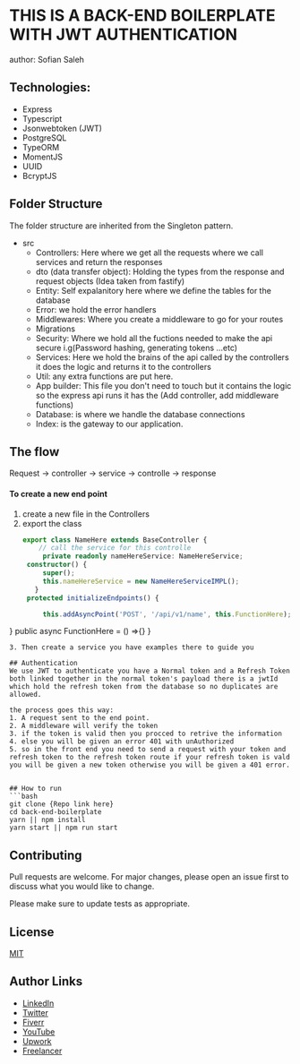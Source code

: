 # THIS IS A BACK-END BOILERPLATE WITH JWT AUTHENTICATION
author: Sofian Saleh
## Technologies:

- Express
- Typescript
- Jsonwebtoken (JWT)
- PostgreSQL
- TypeORM
- MomentJS
- UUID
- BcryptJS

## Folder Structure
The folder structure are inherited from the Singleton pattern.

- src
  - Controllers: Here where we get all the requests where we call services and return the responses
  - dto (data transfer object): Holding the types from the response and request objects (Idea taken from fastify)
  - Entity: Self expalanitory here where we define the tables for the database
  - Error: we hold the error handlers
  - Middlewares: Where you create a middleware to go for your routes
  - Migrations
  - Security: Where we hold all the fuctions needed to make the api secure i.g(Password hashing, generating tokens ...etc)
  - Services: Here we hold the brains of the api called by the controllers it does the logic and returns it to the controllers
  - Util: any extra functions are put here.
  - App builder: This file you don't need to touch but it contains the logic so the express api runs it has the (Add controller, add middleware functions)
  - Database: is where we handle the database connections
  - Index: is the gateway to our application.

## The flow

Request -> controller -> service -> controlle -> response

#### To create a new end point
1. create a new file in the Controllers
2. export the class
   ```typescript
   export class NameHere extends BaseController {
       // call the service for this controlle
        private readonly nameHereService: NameHereService;
    constructor() {
        super();
        this.nameHereService = new NameHereServiceIMPL();
      }
    protected initializeEndpoints() {
   
        this.addAsyncPoint('POST', '/api/v1/name', this.FunctionHere);
  }
    public async FunctionHere = () =>{}
   }
   ```
3. Then create a service you have examples there to guide you
   
## Authentication
We use JWT to authenticate you have a Normal token and a Refresh Token both linked together in the normal token's payload there is a jwtId which hold the refresh token from the database so no duplicates are allowed.
    
the process goes this way:
1. A request sent to the end point.
2. A middleware will verify the token
3. if the token is valid then you procced to retrive the information
4. else you will be given an error 401 with unAuthorized
5. so in the front end you need to send a request with your token and refresh token to the refresh token route if your refresh token is vald you will be given a new token otherwise you will be given a 401 error.
   

## How to run
```bash
git clone {Repo link here}
cd back-end-boilerplate
yarn || npm install
yarn start || npm run start
```
## Contributing
Pull requests are welcome. For major changes, please open an issue first to discuss what you would like to change.

Please make sure to update tests as appropriate.
## License
[MIT](https://choosealicense.com/licenses/mit/)

## Author Links

- [LinkedIn](https://www.linkedin.com/in/sofian-saleh/)
- [Twitter](https://www.linkedin.com/in/sofian-saleh/)
- [Fiverr](https://www.fiverr.com/sofian_saleh)
- [YouTube](https://www.linkedin.com/in/sofian-saleh/)
- [Upwork](https://www.upwork.com/o/profiles/users/~01b615bb5702e41cd5/)
- [Freelancer](https://www.freelancer.com/u/SofianSaleh)
